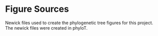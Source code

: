 # Figure Sources

Newick files used to create the phylogenetic tree figures for this project. The newick files were created in phyloT.
